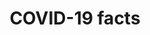 ---
banner:
  content: 'You can set this component to ''display: true'' to show a banner at the
    top of the page.'
  display: false
  heading: This is a place to place urgent information
layout: category
name: covid-19-facts
owner: CDC
questions:
- what-is-a-novel-coronavirus
- why-is-the-disease-called-covid-19
- covid-19-guidance-in-multiple-languages
- what-does-the-mortality-rate-mean
- why-are-the-death-counts-different-from-provisional-counts
- why-do-some-numbers-differ-from-the-cdc-numbers
- why-might-someone-create-stigma
- how-can-people-help-stop-stigma-related-to-covid-19
- fema-and-acquisition-of-ppe
- how-do-i-prepare-for-hurricane-season-during-covid19
- if-i-need-to-evacuate-my-home-during-the-covid19-pandemic
- avoid-contact-tracing-scam
- donations-to-charities
- how-can-i-find-out-about-frauds-and-scams
- is-there-a-national-lockdown
- what-are-requirements-to-return-body-to-united-states
redirect_from:
- /basics/
title: COVID-19 facts
---